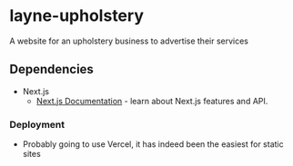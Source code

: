 # layne-upholstery
A website for an upholstery business to advertise their services

## Dependencies
- Next.js
  - [Next.js Documentation](https://nextjs.org/docs) - learn about Next.js features and API.

### Deployment
- Probably going to use Vercel, it has indeed been the easiest for static sites
